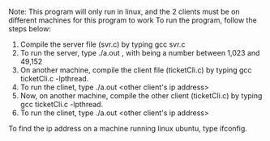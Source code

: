 
Note: This program will only run in linux, and the 2 clients must be on different machines for this program to work
To run the program, follow the steps below:

1. Compile the server file (svr.c) by typing gcc svr.c
2. To run the server, type ./a.out <port number>, with <port number> being a number between 1,023 and 49,152
3. On another machine, compile the client file (ticketCli.c) by typing gcc ticketCli.c -lpthread.
4. To run the clinet, type ./a.out <server machine name> <server port> <other client's ip address>
5. Now, on another machine, compile the other client (ticketCli.c) by typing gcc ticketCli.c -lpthread.
6. To run the clinet, type ./a.out <server machine name> <server port> <other client's ip address>

To find the ip address on a machine running linux ubuntu, type ifconfig.  
